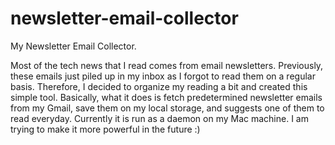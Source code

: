 # newsletter-email-collector
My Newsletter Email Collector.

Most of the tech news that I read comes from email newsletters. Previously, these emails just piled up in my inbox as I forgot to read them on a regular basis. Therefore, I decided to organize my reading a bit and created this simple tool. Basically, what it does is fetch predetermined newsletter emails from my Gmail, save them on my local storage, and suggests one of them to read everyday. Currently it is run as a daemon on my Mac machine. I am trying to make it more powerful in the future :)
